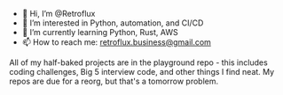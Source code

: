 - 👋 Hi, I’m @Retroflux
- 👀 I’m interested in Python, automation, and CI/CD
- 🌱 I’m currently learning Python, Rust, AWS
- 📫 How to reach me: retroflux.business@gmail.com

All of my half-baked projects are in the playground repo - this includes coding challenges, Big 5 interview code, and other things I find neat. My repos are due for a reorg, but that's a tomorrow problem. 

<!---
Retroflux/Retroflux is a ✨ special ✨ repository because its `README.md` (this file) appears on your GitHub profile.
You can click the Preview link to take a look at your changes.
--->
